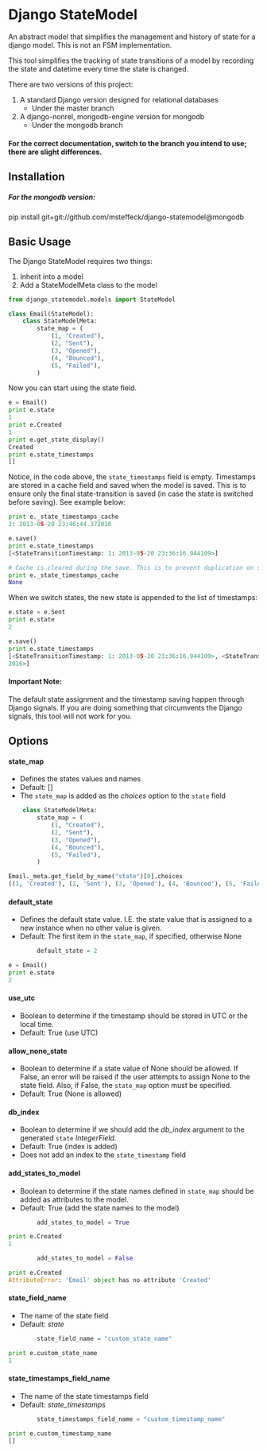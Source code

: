 Django StateModel
=================

An abstract model that simplifies the management and history of state for a
django model. This is not an FSM implementation.

This tool simplifies the tracking of state transitions of a model by recording
the state and datetime every time the state is changed.

There are two versions of this project:

1. A standard Django version designed for relational databases
    * Under the master branch
2. A django-nonrel, mongodb-engine version for mongodb
    * Under the mongodb branch

#### For the correct documentation, switch to the branch you intend to use; there are slight differences.


## Installation

##### For the mongodb version:
pip install git+git://github.com/msteffeck/django-statemodel@mongodb


## Basic Usage

The Django StateModel requires two things:

1. Inherit into a model
2. Add a StateModelMeta class to the model

```python
from django_statemodel.models import StateModel

class Email(StateModel):
    class StateModelMeta:
        state_map = (
            (1, "Created"),
            (2, "Sent"),
            (3, "Opened"),
            (4, "Bounced"),
            (5, "Failed"),
        )
```

Now you can start using the state field.

```python
e = Email()
print e.state
1
print e.Created
1
print e.get_state_display()
Created
print e.state_timestamps
[]
```

Notice, in the code above, the `state_timestamps` field is empty. Timestamps are stored
in a cache field and saved when the model is saved. This is to ensure only the
final state-transition is saved (in case the state is switched before saving).
See example below:

```python
print e._state_timestamps_cache
2: 2013-05-20 23:46:44.372016

e.save()
print e.state_timestamps
[<StateTransitionTimestamp: 1: 2013-05-20 23:36:16.944109>]

# Cache is cleared during the save. This is to prevent duplication on subsequent saves
print e._state_timestamps_cache
None
```

When we switch states, the new state is appended to the list of timestamps:

```python
e.state = e.Sent
print e.state
2

e.save()
print e.state_timestamps
[<StateTransitionTimestamp: 1: 2013-05-20 23:36:16.944109>, <StateTransitionTimestamp: 2: 2013-05-20 23:46:44.37
2016>]
```

#### Important Note:

The default state assignment and the timestamp saving happen
through Django signals. If you are doing something that circumvents the Django
signals, this tool will not work for you.

## Options

#### state_map
* Defines the states values and names
* Default: []
* The `state_map` is added as the *choices* option to the `state` field

```python
    class StateModelMeta:
        state_map = (
            (1, "Created"),
            (2, "Sent"),
            (3, "Opened"),
            (4, "Bounced"),
            (5, "Failed"),
        )

Email._meta.get_field_by_name("state")[0].choices
((1, 'Created'), (2, 'Sent'), (3, 'Opened'), (4, 'Bounced'), (5, 'Failed'))
```

#### default_state
* Defines the default state value. I.E. the state value that is assigned to a
  new instance when no other value is given.
* Default: The first item in the `state_map`, if specified, otherwise None

```python
        default_state = 2

e = Email()
print e.state
2
```

#### use_utc
* Boolean to determine if the timestamp should be stored in UTC or the local time.
* Default: True (use UTC)

#### allow_none_state
* Boolean to determine if a state value of None should be allowed. If False,
  an error will be raised if the user attempts to assign None to the state field.
  Also, if False, the `state_map` option must be specified.
* Default: True (None is allowed)

#### db_index
* Boolean to determine if we should add the *db_index* argument to the generated
  `state` *IntegerField*.
* Default: True (index is added)
* Does not add an index to the `state_timestamp` field

#### add_states_to_model
* Boolean to determine if the state names defined in `state_map` should be added as
  attributes to the model.
* Default: True (add the state names to the model)

```python
        add_states_to_model = True

print e.Created
1
```
```python
        add_states_to_model = False

print e.Created
AttributeError: 'Email' object has no attribute 'Created'
```

#### state_field_name
* The name of the state field
* Default: *state*

```python
        state_field_name = "custom_state_name"

print e.custom_state_name
1
```

#### state_timestamps_field_name
* The name of the state timestamps field
* Default: *state_timestamps*

```python
        state_timestamps_field_name = "custom_timestamp_name"

print e.custom_timestamp_name
[]
```
